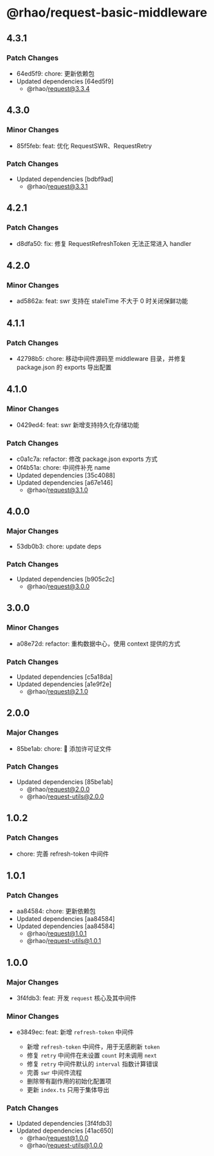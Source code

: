 # @rhao/request-basic-middleware

## 4.3.1

### Patch Changes

- 64ed5f9: chore: 更新依赖包
- Updated dependencies [64ed5f9]
  - @rhao/request@3.3.4

## 4.3.0

### Minor Changes

- 85f5feb: feat: 优化 RequestSWR、RequestRetry

### Patch Changes

- Updated dependencies [bdbf9ad]
  - @rhao/request@3.3.1

## 4.2.1

### Patch Changes

- d8dfa50: fix: 修复 RequestRefreshToken 无法正常进入 handler

## 4.2.0

### Minor Changes

- ad5862a: feat: swr 支持在 staleTime 不大于 0 时关闭保鲜功能

## 4.1.1

### Patch Changes

- 42798b5: chore: 移动中间件源码至 middleware 目录，并修复 package.json 的 exports 导出配置

## 4.1.0

### Minor Changes

- 0429ed4: feat: swr 新增支持持久化存储功能

### Patch Changes

- c0a1c7a: refactor: 修改 package.json exports 方式
- 0f4b51a: chore: 中间件补充 name
- Updated dependencies [35c4088]
- Updated dependencies [a67e146]
  - @rhao/request@3.1.0

## 4.0.0

### Major Changes

- 53db0b3: chore: update deps

### Patch Changes

- Updated dependencies [b905c2c]
  - @rhao/request@3.0.0

## 3.0.0

### Minor Changes

- a08e72d: refactor: 重构数据中心，使用 context 提供的方式

### Patch Changes

- Updated dependencies [c5a18da]
- Updated dependencies [a1e9f2e]
  - @rhao/request@2.1.0

## 2.0.0

### Major Changes

- 85be1ab: chore: 🤖 添加许可证文件

### Patch Changes

- Updated dependencies [85be1ab]
  - @rhao/request@2.0.0
  - @rhao/request-utils@2.0.0

## 1.0.2

### Patch Changes

- chore: 完善 refresh-token 中间件

## 1.0.1

### Patch Changes

- aa84584: chore: 更新依赖包
- Updated dependencies [aa84584]
- Updated dependencies [aa84584]
  - @rhao/request@1.0.1
  - @rhao/request-utils@1.0.1

## 1.0.0

### Major Changes

- 3f4fdb3: feat: 开发 `request` 核心及其中间件

### Minor Changes

- e3849ec: feat: 新增 `refresh-token` 中间件

  - 新增 `refresh-token` 中间件，用于无感刷新 `token`
  - 修复 `retry` 中间件在未设置 `count` 时未调用 `next`
  - 修复 `retry` 中间件默认的 `interval` 指数计算错误
  - 完善 `swr` 中间件流程
  - 删除带有副作用的初始化配置项
  - 更新 `index.ts` 只用于集体导出

### Patch Changes

- Updated dependencies [3f4fdb3]
- Updated dependencies [41ac650]
  - @rhao/request@1.0.0
  - @rhao/request-utils@1.0.0
